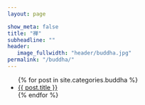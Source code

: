 ```yaml
---
layout: page

show_meta: false
title: "禅"
subheadline: ""
header:
   image_fullwidth: "header/buddha.jpg"
permalink: "/buddha/"
---
```

<ul>
    {% for post in site.categories.buddha %}
    <li><a href="{{ site.url }}{{ site.baseurl }}{{ post.url }}">{{ post.title }}</a></li>
    {% endfor %}
</ul>
